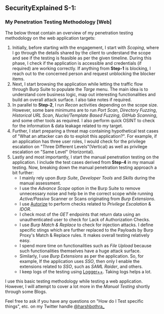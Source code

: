 ## SecurityExplained S-1: 
### My Penetration Testing Methodology [Web]

The below threat contain an overview of my penetration testing methodology on the web application targets: 

1. Initially, before starting with the engagement, I start with *Scoping*, where I go through the details shared by the client to understand the scope and see if the testing is feasible as per the given timeline. During this phase, I check if the application is accessible and credentials (if required) are working correctly. If anything from **Step-1** is blocking, I reach out to the concerned person and request unblocking the blocker items.
2. Next, I start browsing the application while letting the traffic flow through Burp Suite to populate the *Targe* menu. The main idea is to understand core business logic, map out interesting functionalities and build an overall attack surface. I also take notes if required. 
3. In parallel to **Step-2**, I run *Recon* activities depending on the scope size. However, some bare minimums are to run *Port Scan*, *Directory Fuzzing*, *Historical URL Scan*, *Nuclei/Template Based Fuzzing*, *GitHub Scanning*, and some other tools as required. I also perform quick OSINT to check for the information & data leakage related to my target.
4. Further, I start preparing a threat map containing hypothetical test cases of "What an attacker can do to exploit this application?". For example, if an application has three user roles, I would check for the privilege escalation on "Three Different Levels"(Vertical) as well as privilege escalation on "Same Level" (Horizontal). 
5. Lastly and most importantly, I start the manual penetration testing on the application. I include the test cases derived from **Step-4** in my manual testing. Now, breaking down the manual penetration testing approach a bit further:
	+ I mainly rely upon *Burp Suite*, *Developer Tools* and *Skills* during the manual assessment. 
	+ I use the *Advance Scope* option in the Burp Suite to remove unnecessary noise and help be in the correct scope while running *Active/Passive* Scanner or Scans originating from *Burp Extensions*. 
	+ I use [Autorize](https://portswigger.net/bappstore/f9bbac8c4acf4aefa4d7dc92a991af2f) to perform checks related to *Privilege Escalation* & *IDOR*. 
	+ I check most of the *GET* endpoints that return data using an unauthenticated user to check for Lack of Authorization Checks. 
	+ I use *Burp Match & Replace* to check for injection attacks. I define specific stings which are further replaced to the Payloads by Burp Proxy's Match & Replace rules. It makes overall testing relatively easy. 
	+ I spend more time on functionalities such as *File Upload* because such functionalities themselves have a huge attack surface. 
	+ Similarly, I use *Burp Extensions* as per the application. So, for example, If the application uses *SSO*, then only I enable the extensions related to *SSO*, such as *SAML Raider*, and others. 
	+ I keep logs of the testing using [Logger++](https://portswigger.net/bappstore/470b7057b86f41c396a97903377f3d81). Taking logs helps a lot. 

I use this basic testing methodology while testing a web application. However, I will attempt to cover a lot more in the *Manual Testing* shortly through some Blogs. 

Feel free to ask if you have any questions on "How do I Test specific things", etc. on my Twitter handle [@harshbothra_](https://twitter.com/harshbothra_?s=20)
